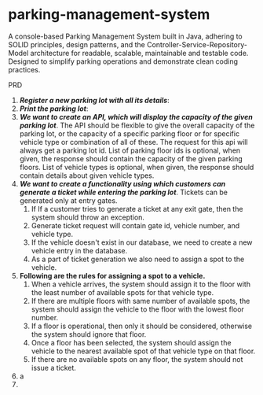 # parking-management-system
A console-based Parking Management System built in Java, adhering to SOLID principles, design patterns, and the Controller-Service-Repository-Model architecture for readable, scalable, maintainable and testable code. Designed to simplify parking operations and demonstrate clean coding practices.

PRD
1. **_Register a new parking lot with all its details_**:
2. **_Print the parking lot_**:
3. **_We want to create an API, which will display the capacity of the given parking lot_**. The API should be flexible to give the overall capacity of the parking lot, or the capacity of a specific parking floor or for specific vehicle type or combination of all of these. The request for this api will always get a parking lot id. List of parking floor ids is optional, when given, the response should contain the capacity of the given parking floors. List of vehicle types is optional, when given, the response should contain details about given vehicle types.
4. **_We want to create a functionality using which customers can generate a ticket while entering the parking lot_**. Tickets can be generated only at entry gates. 
    1. If If a customer tries to generate a ticket at any exit gate, then the system should throw an exception.
   2. Generate ticket request will contain gate id, vehicle number, and vehicle type. 
   3. If the vehicle doesn't exist in our database, we need to create a new vehicle entry in the database.
   4. As a part of ticket generation we also need to assign a spot to the vehicle.
5. **Following are the rules for assigning a spot to a vehicle.** 
    1. When a vehicle arrives, the system should assign it to the floor with the least number of available spots for that vehicle type. 
   2. If there are multiple floors with same number of available spots, the system should assign the vehicle to the floor with the lowest floor number. 
   3. If a floor is operational, then only it should be considered, otherwise the system should ignore that floor. 
   4. Once a floor has been selected, the system should assign the vehicle to the nearest available spot of that vehicle type on that floor. 
   5. If there are no available spots on any floor, the system should not issue a ticket.
6.  a
7. 
